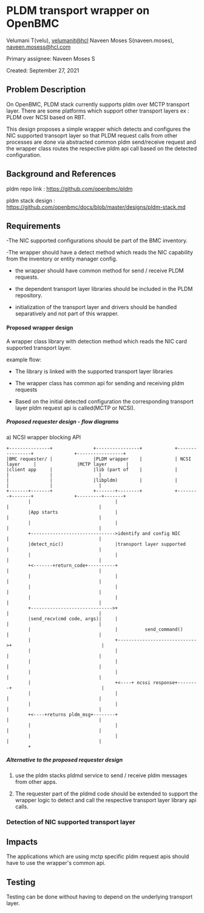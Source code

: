 # PLDM transport wrapper on OpenBMC

  Velumani T(velu),  [velumanit@hcl](mailto:velumanit@hcl.com)
  Naveen Moses S(naveen.moses), [naveen.mosess@hcl.com](mailto:naveen.mosess@hcl.com)

Primary assignee: Naveen Moses S

Created: September 27, 2021

## Problem Description
On OpenBMC, PLDM stack currently supports pldm over MCTP transport layer.
There are some platforms which support other transport layers
ex : PLDM over NCSI based on RBT.

This design proposes a simple wrapper which detects and configures the
NIC supported transoprt layer so that PLDM request calls from
other processes are done via abstracted common pldm send/receive
request and the wrapper class routes the respective pldm api
call based on the detected configuration.

## Background and References

pldm repo link :
https://github.com/openbmc/pldm

pldm stack design :
https://github.com/openbmc/docs/blob/master/designs/pldm-stack.md

## Requirements

-The NIC supported configurations should be part of the BMC inventory.

-The wrapper  should have a detect method which reads the NIC capability from
the inventory or entity manager config.

- the wrapper  should have common method for send / receive PLDM requests.

- the dependent transport layer libraries should be included in the PLDM repository.

- initialization of the transport layer and drivers should be handled separatively and not
part of this wrapper.

#### Proposed wrapper design

A wrapper class library with detection method which reads the NIC card
supported transport layer.

example flow:

 - The library is linked with the supported transport layer libraries

- The wrapper class has common api for sending and receiving pldm requests

- Based on the initial detected configuration the corresponding transport layer
pldm request api is called(MCTP or NCSI).


##### Proposed requester design - flow diagrams

a) NCSI wrapper blocking API

```
+---------------+               +----------------+            +----------------+               +-----------------+
|BMC requester/ |               |PLDM wrapper    |            | NCSI layer     |               |MCTP layer       |
|client app     |               |lib (part of    |            |                |               |                 |
|               |               |libpldm)        |            |                |               |                 |
+-------+-------+               +-------+--------+            +--------+-------+               +---------+-------+
        |                               |                              |                                 |
        |App starts                     |                              |                                 |
        |                               |                              |                                 |
        +------------------------------->identify and config NIC       |                                 |
        |detect_nic()                   |transport layer supported     |                                 |
        |                               |                              |                                 |
        +<-------+return_code+----------+                              |                                 |
        |                               |                              |                                 |
        |                               |                              |                                 |
        |                               |                              |                                 |
        +------------------------------>+                              |                                 |
        |send_recv(cmd code, args)|     |                              |                                 |
        |                               |          send_command()      |                                 |
        |                               +----------------------------->+                                 |
        |                               |                              |                                 |
        |                               |                              |                                 |
        |                               |                              |                                 |
        |                               +<----+ ncssi response+--------+                                 |
        |                               |                              |                                 |
        |                               |                              |                                 |
        +<----+returns pldm_msg+--------+                              |                                 |
        |                               |                              |                                 |
        |                               |                              |                                 |
        +
```

##### Alternative to the proposed requester design

1. use the pldm stacks pldmd service to send / receive
pldm messages from other apps.

2. The requester part of the pldmd code should be extended to support
the wrapper logic to detect and call the respective transport layer library
api calls.


### Detection of NIC supported transport layer


## Impacts
The applications which are using mctp specific pldm request apis
should have to use the wrapper's common api.

## Testing
Testing can be done without having to depend on the underlying transport layer.

